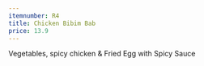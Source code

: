 ```yaml
---
itemnumber: R4
title: Chicken Bibim Bab
price: 13.9
---
```

Vegetables, spicy chicken & Fried Egg with Spicy Sauce